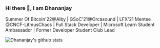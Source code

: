 ### Hi there 👋, I am Dhananjay

Summer Of Bitcoin'22@Alby | GSoC'21@Orcasound | LFX'21 Mentee @CNCF-LitmusChaos | Full Stack Developer | Microsoft Learn Student Ambassador | Former Developer Student Club Lead
<br>

<!--- just 
- 🔭 I’m currently working on ...
- 🌱 I’m currently learning ...
- 👯 I’m looking to collaborate on ...
- 🤔 I’m looking for help with ...
- 💬 Ask me about ...
- 📫 How to reach me: ...
- 😄 Pronouns: ...
- ⚡ Fun fact: ...

--->

![Dhananjay's github stats](https://github-readme-stats.vercel.app/api?username=dhananjaypurohit&show_icons=true)
